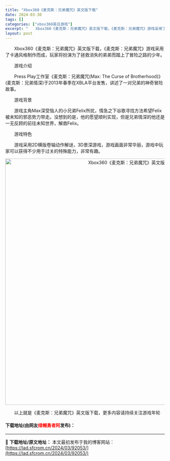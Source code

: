 ```yaml
---
title: "Xbox360《麦克斯：兄弟魔咒》英文版下载"
date: 2024-03-30
tags: []
categories: ["xbox360英日游戏"]
excerpt: "　　Xbox360《麦克斯：兄弟魔咒》英文版下载，《麦克斯：兄弟魔咒》游戏采用了卡通风格制作而成，玩家将扮演为了拯救消失的弟弟而踏上了冒险之路的少年。 　　游戏介绍 　　Press Play工作室《麦克斯：兄弟魔咒(Max: The Curse of Brotherhood)》(麦克斯：兄弟情深)于&hellip;"
layout: post
---
```


 <p>　　Xbox360《麦克斯：兄弟魔咒》英文版下载，《麦克斯：兄弟魔咒》游戏采用了卡通风格制作而成，玩家将扮演为了拯救消失的弟弟而踏上了冒险之路的少年。</p> <p>　　游戏介绍</p> <p>　　Press Play工作室《麦克斯：兄弟魔咒(Max: The Curse of Brotherhood)》(麦克斯：兄弟情深)于2013年春季在XBLA平台发售，讲述了一对兄弟的神奇冒险故事。</p> <p>　　游戏背景</p> <p>　　游戏主角Max深受恼人的小兄弟Felix所扰，情急之下谷歌寻找方法希望Felix被未知的邪恶势力带走。没想到的是，他的愿望顺利实现，但是兄弟情深的他还是一无反顾的前往未知世界，解救Felix。</p> <p>　　游戏特色</p> <p>　　游戏采用2D横版卷轴动作解谜，3D景深游戏，游戏画面非常华丽，游戏中玩家可以获得不少用于过关的特殊能力，非常有趣。</p> <p align="center"><img align="" border="0" src="https://lad.sfcrom.cn/wp-content/uploads/2024/03/20240330_6607d3b03ee73.jpg" width="778" alt="Xbox360《麦克斯：兄弟魔咒》英文版下载" /></p> <p>　　以上就是《麦克斯：兄弟魔咒》英文版下载，更多内容请持续关注游戏年轮</p> <p><h4>下载地址(由网友<font color="red">绿帽勇者阿</font>发布)：</h4></p> 

---
📖 **下载地址/原文地址：** 本文最初发布于我的博客网站：[https://lad.sfcrom.cn/2024/03/92053/](https://lad.sfcrom.cn/2024/03/92053/)
